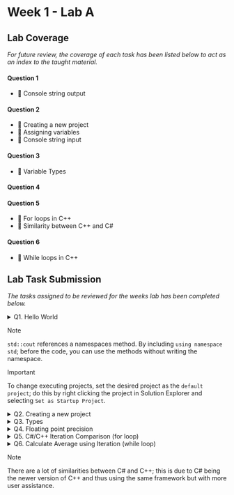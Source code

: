 # Week 1 - Lab A

## Lab Coverage
*For future review, the coverage of each task has been listed below to act as an index to the taught material.*

#### Question 1
- 🤔 Console string output
#### Question 2
- 🤔 Creating a new project
- 🤔 Assigning variables
- 🤔 Console string input
#### Question 3
- 🤔 Variable Types
#### Question 4
#### Question 5
- 🤔 For loops in C++
- 🤔 Similarity between C++ and C#
#### Question 6
- 🤔 While loops in C++

## Lab Task Submission
*The tasks assigned to be reviewed for the weeks lab has been completed below.*

<details> <!-- Question 1 -->
  <summary> Q1. Hello World </summary>

## Question:
Locate the Solution Explorer within Visual Studio and select the Hello World project. Right click on this project and select Build. This should compile and link the project. Now run the Hello World program.
Change between Debug and Release mode. Compile again and rerun the program.
## Solution:
```c++
#include <iostream>

int main(int argc, char** argv) {
	std::cout << "Hello World" << std::endl;
	return 0;
} 
```
## Test data:
n/a
## Sample output:
n/a
## Reflection:
This is the base getting started script used in programming lessons.
## Metadata:
Hello World
## Further information:
What are purpose are the parameters in main?

> - `int` parameter represents the number of arguments that are passed to the program when it is executed.
> - `char**` parameter is a pointer for an array of character pointers. This can also be given as the array in question with `char* argv[]`.
> The array of strings represents the individual argument inputs when the program is executed.
>
> Dont be confused with console inputs, this is different. These are given **before** the program runs.
</details>

> [!NOTE]
> `std::cout` references a namespaces method. By including `using namespace std`; before the code, you can use the methods without writing the namespace.

> [!IMPORTANT]
> To change executing projects, set the desired project as the `default project`; do this by right clicking the project in Solution Explorer and selecting `Set as Startup Project`.

<details> <!-- Question 2 -->
  <summary> Q2. Creating a new project </summary>

## Question:
Create a new Empty C++ Console project called Temperature by using the project application wizard. 

This is done by right clicking on the 500083-Lab-A solution in the Solution Explorer Window and selecting Add » New Project. *NB: Be careful to select a C++, Empty Project*


Create a new cpp file within the temperature project by right clicking on the Temperature project in the Solution Explorer Window and select Add » Add New Item.

**Write a program to input a Fahrenheit measurement, convert it and output a Celsius value. The conversion formula is**
```c++
celsius = 5/9 * (fahrenheit-32)
```
NB: You may want to select the Temperature project as the default project; to do this right click on the Temperature project and select:

`Set as Startup Project`.

## Solution:
```c++
int main(int argc, char** argv) 
{
	float fahrenheit;
	cout << "Enter a Farenheit Temperature: ";
	cin >> fahrenheit;
	float celsius = 5.0 / 9 * (fahrenheit - 32);
	cout << "In Celcius, the temperature is: " << celsius << std::endl;
	return 0;
}
```
## Test data:
|Identifier|Fahrenheit Temp|Celcius Temp|
|--|--|--|
boiling point of water	|212 F	|100 C
body temperature	|98.6 F	|37 C
cool room temperature	|68 F	|20 C
freezing point of water	|32 F	|0 C

## Sample output:
![image](https://github.com/TheOtherRealMesteven/Lab-Book/assets/115008465/a08a8498-2a55-4d87-8b69-769ab39b76c6)


## Reflection:
|Input Value|Expected Value|Actual Value|Acceptable|
|--|--|--|--|
212|100|100|✔
98.6|37|37|✔
68|20|20|✔
32|0|0|✔

The program works as intended.

> I have learnt how to write C++ console inputs and outputs.

## Metadata:
Fahrenheit temperature to Celcius temperature converter.

## Further information:
Also what happens if you dividing two integers?
> If you divide two integers then the result value will be an integer regardless of if it has a decimal value attached. However, by making the return value a float or including a float in the process, it will keep the decimal value.

</details>
<details> <!-- Question 3 -->
  <summary> Q3. Types </summary>

## Question:
Using the “Hello World” program as a starting point, write a program that prints out the size in bytes of each of the fundamental data types in C++.
Hint: Make use of the `sizeof()` operator, that returns the size of any data type.
Remember to include both the signed and unsigned versions of each data type.

## Solution:
```c++
#include <iostream>
using namespace std;

int main (int argc, char **argv) {
	
	cout << "Integer Values" << endl;
	cout << "Integer: " << sizeof(int) << "\tUnsigned ver : " << sizeof(unsigned int) << endl;
	cout << "Short: " << sizeof(short) << "\tUnsigned ver: " << sizeof(unsigned short) << endl;
	cout << "Long: " << sizeof(long) << "\tUnsigned ver: " << sizeof(unsigned long) << endl;
	cout << "Long Long: " << sizeof(long long) << "\tUnsigned ver: " << sizeof(unsigned long long) << endl;
	cout << endl; cout << endl;

	cout << "Float Values" << endl;
	cout << "Float: " << sizeof(float) << endl;
	cout << "Double: " << sizeof(double) << endl;
	cout << "Long Double: " << sizeof(long double) << endl;
	cout << endl; cout << endl;

	cout << "Char Values" << endl;
	cout << "Char: " << sizeof(char) << endl;
	cout << "Signed Char: " << sizeof(signed char) << "\tUnsigned Char: " << sizeof(unsigned char) << endl;
	cout << "wchar_t: " << sizeof(wchar_t) << endl;
	cout << "Char16_t: " << sizeof(char16_t) << "\tChar32_t: " << sizeof(char32_t) << endl;
	cout << endl; cout << endl;

	cout << "Other Values" << endl;
	cout << "Bool: " << sizeof(bool) << endl;

	return 0;
}
```
## Test data:
n/a
## Sample output:
![image](https://github.com/TheOtherRealMesteven/Lab-Book/assets/115008465/41467ac2-633a-49eb-a702-250060d415df)

## Reflection:
> Unsigned variants of values have the same length as their signed counterparts. Which makes sense due to the premise of signed values not increasing the range of values.
## Metadata:
Character type sizing display.
## Further information:
Char_t is used to represent extended character sets such as unicode characters as they need more than a single byte.

</details>
<details> <!-- Question 4 -->
  <summary> Q4. Floating point precision </summary>

## Task A:
In the lectures we discussed the precision of floating point numbers within C++, and how due to this precision the equality operator was unreliable.
### Question
Write a simple program that includes the lines:
```c++
double x = 10.0;
double y = 10.0;
if (x == y)
      cout << “X and Y are identical” << endl;
```
### Solution
```c++
int main(int argn, char* argv[])
{
    double x = 10.0;
    double y = 10.0;
    if (x == y)
        cout << "X and Y are identical" << endl;
}
```
### Output
Did the program execute as expected?

![image](https://github.com/TheOtherRealMesteven/Lab-Book/assets/115008465/84489c45-b896-47fd-bce1-fa166b3c17f4)

The program executed as expected.


## Task B:
### Question
Now try `y = 20.0 / 2.0` and execute the program again.
### Solution
```c++
int main(int argn, char* argv[])
{
    double x = 10.0;
    double y = 20.0 / 2.0;
    if (x == y)
        cout << "X and Y are identical" << endl;
}
```
### Output
Did the program execute as expected?

![image](https://github.com/TheOtherRealMesteven/Lab-Book/assets/115008465/84489c45-b896-47fd-bce1-fa166b3c17f4)

The program executed as expected.
## Task C:
### Question
Then try a more complex calculation for y e.g.
```c++
const double x = 100000.123456789;
const double a = 200000.123456789;
double y = (x + a) / x;
double z = 1.0 + (a / x);
if (y == z) 
   cout << “y and z are identical” << endl;
```
### Solution
```c++
int main(int argn, char* argv[])
{
    const double x = 100000.123456789;
    const double a = 200000.123456789;
    double y = (x + a) / x;
    double z = 1.0 + (a / x);
    if (y == z)
        cout << "y and z are identical" << endl;
}
```
### Output
y = 3

z = 3


![image](https://github.com/TheOtherRealMesteven/Lab-Book/assets/115008465/91f6df06-a495-41c1-8ef5-bb551334c2e7)

The program did not perform as expected.
## Task D:
### Question
Now try different values for x and a

Printing out the values of x, y and z, may be useful in helping you form an opinion of what is happening.
### Solution
```c++
int main(int argn, char* argv[])
{
    const double x = 101600.545458874;
    const double a = 201600.545458874;
    double y = (x + a) / x;
    double z = 1.0 + (a / x);
    if (y == z)
        cout << "y and z are identical" << endl;
}
```
### Output
y = 2.98425

z = 2.98425


![image](https://github.com/TheOtherRealMesteven/Lab-Book/assets/115008465/76851903-e1ce-4c37-a659-0ba18c7d06ed)

The program did perform as expected.
## Task E:
### Question
Once you’re confident you understand the logic, investigate:
```c++
double z = x / y;
```
How small does y have to be before you get a “divide by zero” error? Does the value of x affect the result?
### Solution
### Output

</details>
<details> <!-- Question 5 -->
  <summary> Q5. C#/C++ Iteration Comparison (for loop) </summary>

## Question:
In the lectures we have looked at constructs and iterators. Below is some C# code that calculates the factorial of a number 

(see https://www.mathsisfun.com/numbers/factorial.html for details of a factorial).
```c++
static void Main(string[] args)
{
   int factorialNumber = 5;
   int factorialTotal = 1;

   for(int n = 2; n <= factorialNumber; ++n)
   {
      factorialTotal *= n;
   }

   System.Console.WriteLine(factorialTotal);
}
```
Port the above C# code in to C++ using the provided Main.cpp file.

[LAB BOOK - Add your C++ code to your lab book. Then reflect on what you have to change (or not change) from C# to C++ in terms of the iteration]

## Solution:
```c++
int main(int argn, char* argv[])
{
    int factorialNumber = 5;
    int factorialTotal = 1;
    for (int n = 2; n <= factorialNumber; n++) {
        factorialTotal *= n;
    }
    cout << factorialTotal << endl;
}
```
## Test data:
n/a
## Sample output:
120
## Reflection:
The code used in the factorial calculator is identical to the C# code, aside from the console output code and the method structure.
- Rather than having an array input for the methods arguments, it has the size and array input. This is likely due to there being less compiler safe guards to prevent errors.
- And the console output method differs from C# as the values must be inserted akin to commands rather than passed through as just a value.

> I have learnt how to write for loops and how similar they are to C#.
## Metadata:
Factorial Calculator.

</details>
<details> <!-- Question 6 -->
  <summary> Q6. Calculate Average using Iteration (while loop) </summary>

## Question:
Using a while loop (or do-while loop), calculate the average value of values provided by the user from the console (cin). 

You should calculate the average after the user either enters a negative number or the user enters a non-number value (e.g. a letter).

The following C++ code will get an int value from the user.
```c++
cout << "Please enter an int value, then press Enter" << endl;
int n = 0;
cin >> n;
```
[LAB BOOK - Add your C++ code to your lab book. Then reflect on what you have learnt]

## Solution:
```c++
 int main(int argn, char* argv[])
{
    int count = 0;
    double sum = 0.0;
    double _;
    
    cout << "Enter values to calculate their average. Enter a negative/nun-numerical value to finish inputting:" << endl;
    while (cin >> _ && _ > 0) {
        sum += _;
        count++;
    }
    if (count == 0) cout << "No values entered.";
    else cout << "Average: " << sum / count << endl;
}
```
## Test data:
5 8 12 3 -1

Expected Average: 7
## Sample output:
![image](https://github.com/TheOtherRealMesteven/Lab-Book/assets/115008465/b588485b-cfeb-4c93-9854-61333d4a784a)

## Reflection:
The average calculated was accurate to the expected average so the code worked successfully.

> I have learnt how to check if a value is an integer with C++.
> I have learnt how to write while loops and how similar they are to C#.

## Metadata:
Mean average value calculator.
</details>

> [!NOTE]
> There are a lot of similarities between C# and C++; this is due to C# being the newer version of C++ and thus using the same framework but with more user assistance.
